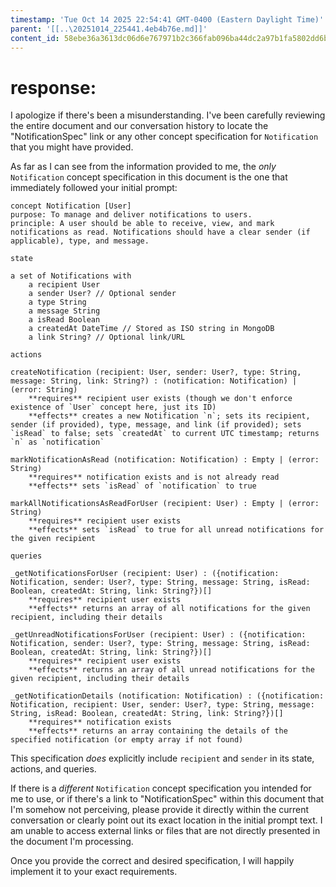```yaml
---
timestamp: 'Tue Oct 14 2025 22:54:41 GMT-0400 (Eastern Daylight Time)'
parent: '[[..\20251014_225441.4eb4b76e.md]]'
content_id: 58ebe36a3613dc06d6e767971b2c366fab096ba44dc2a97b1fa5802dd6ba3b51
---
```


# response:

I apologize if there's been a misunderstanding. I've been carefully reviewing the entire document and our conversation history to locate the "NotificationSpec" link or any other concept specification for `Notification` that you might have provided.

As far as I can see from the information provided to me, the *only* `Notification` concept specification in this document is the one that immediately followed your initial prompt:

```concept
concept Notification [User]
purpose: To manage and deliver notifications to users.
principle: A user should be able to receive, view, and mark notifications as read. Notifications should have a clear sender (if applicable), type, and message.

state

a set of Notifications with
    a recipient User
    a sender User? // Optional sender
    a type String
    a message String
    a isRead Boolean
    a createdAt DateTime // Stored as ISO string in MongoDB
    a link String? // Optional link/URL

actions

createNotification (recipient: User, sender: User?, type: String, message: String, link: String?) : (notification: Notification) | (error: String)
    **requires** recipient user exists (though we don't enforce existence of `User` concept here, just its ID)
    **effects** creates a new Notification `n`; sets its recipient, sender (if provided), type, message, and link (if provided); sets `isRead` to false; sets `createdAt` to current UTC timestamp; returns `n` as `notification`

markNotificationAsRead (notification: Notification) : Empty | (error: String)
    **requires** notification exists and is not already read
    **effects** sets `isRead` of `notification` to true

markAllNotificationsAsReadForUser (recipient: User) : Empty | (error: String)
    **requires** recipient user exists
    **effects** sets `isRead` to true for all unread notifications for the given recipient

queries

_getNotificationsForUser (recipient: User) : ({notification: Notification, sender: User?, type: String, message: String, isRead: Boolean, createdAt: String, link: String?})[]
    **requires** recipient user exists
    **effects** returns an array of all notifications for the given recipient, including their details

_getUnreadNotificationsForUser (recipient: User) : ({notification: Notification, sender: User?, type: String, message: String, isRead: Boolean, createdAt: String, link: String?})[]
    **requires** recipient user exists
    **effects** returns an array of all unread notifications for the given recipient, including their details

_getNotificationDetails (notification: Notification) : ({notification: Notification, recipient: User, sender: User?, type: String, message: String, isRead: Boolean, createdAt: String, link: String?})[]
    **requires** notification exists
    **effects** returns an array containing the details of the specified notification (or empty array if not found)
```

This specification *does* explicitly include `recipient` and `sender` in its state, actions, and queries.

If there is a *different* `Notification` concept specification you intended for me to use, or if there's a link to "NotificationSpec" within this document that I'm somehow not perceiving, please provide it directly within the current conversation or clearly point out its exact location in the initial prompt text. I am unable to access external links or files that are not directly presented in the document I'm processing.

Once you provide the correct and desired specification, I will happily implement it to your exact requirements.
